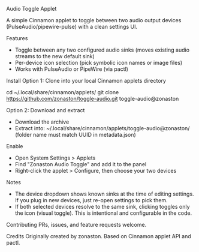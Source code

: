 Audio Toggle Applet

A simple Cinnamon applet to toggle between two audio output devices (PulseAudio/pipewire-pulse) with a clean settings UI.

Features
- Toggle between any two configured audio sinks (moves existing audio streams to the new default sink)
- Per-device icon selection (pick symbolic icon names or image files)
- Works with PulseAudio or PipeWire (via pactl)

Install
Option 1: Clone into your local Cinnamon applets directory

  cd ~/.local/share/cinnamon/applets/
  git clone https://github.com/zonaston/toggle-audio.git toggle-audio@zonaston

Option 2: Download and extract
- Download the archive
- Extract into: ~/.local/share/cinnamon/applets/toggle-audio@zonaston/ (folder name must match UUID in metadata.json)

Enable
- Open System Settings > Applets
- Find "Zonaston Audio Toggle" and add it to the panel
- Right-click the applet > Configure, then choose your two devices

Notes
- The device dropdown shows known sinks at the time of editing settings. If you plug in new devices, just re-open settings to pick them.
- If both selected devices resolve to the same sink, clicking toggles only the icon (visual toggle). This is intentional and configurable in the code.

Contributing
PRs, issues, and feature requests welcome.

Credits
Originally created by zonaston. Based on Cinnamon applet API and pactl.
